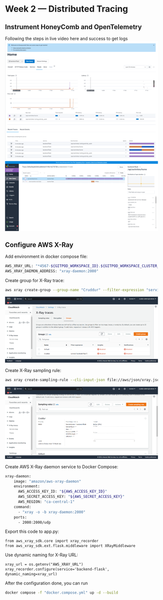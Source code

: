 # Week 2 — Distributed Tracing

## Instrument HoneyComb and OpenTelemetry
Following the steps in live video here and success to get logs
![](https://github.com/nikofebrianur/aws-bootcamp-cruddur-2023/blob/main/journal/assets/week-2/success%20honeycomb-flask%20integration.png)
![](https://github.com/nikofebrianur/aws-bootcamp-cruddur-2023/blob/main/journal/assets/week-2/flask%20span%20query.png)

## Configure AWS X-Ray
Add environment in docker compose file:
```sh
AWS_XRAY_URL: "*4567-${GITPOD_WORKSPACE_ID}.${GITPOD_WORKSPACE_CLUSTER_HOST}*"
AWS_XRAY_DAEMON_ADDRESS: "xray-daemon:2000"
```

Create group for X-Ray trace:
```sh
aws xray create-group --group-name "Cruddur" --filter-expression "service(\"backend-flask\")"
```
![](https://github.com/nikofebrianur/aws-bootcamp-cruddur-2023/blob/main/journal/assets/week-2/x%20ray%20trace%20group.png)

Create X-Ray sampling rule:
```sh
aws xray create-sampling-rule --cli-input-json file://aws/json/xray.json
```
![](https://github.com/nikofebrianur/aws-bootcamp-cruddur-2023/blob/main/journal/assets/week-2/x%20ray%20sampling%20rule.png)

Create AWS X-Ray daemon service to Docker Compose:
```sh
xray-daemon:
    image: "amazon/aws-xray-daemon"
    environment:
      AWS_ACCESS_KEY_ID: "${AWS_ACCESS_KEY_ID}"
      AWS_SECRET_ACCESS_KEY: "${AWS_SECRET_ACCESS_KEY}"
      AWS_REGION: "ca-central-1"
    command:
      - "xray -o -b xray-daemon:2000"
    ports:
      - 2000:2000/udp
```

Export this code to app.py:
```
from aws_xray_sdk.core import xray_recorder
from aws_xray_sdk.ext.flask.middleware import XRayMiddleware
```
Use dynamic naming for X-Ray URL:
```
xray_url = os.getenv("AWS_XRAY_URL")
xray_recorder.configure(service='backend-flask', dynamic_naming=xray_url)
```
After the configuration done, you can run
```sh
docker compose -f "docker.compose.yml" up -d --build
